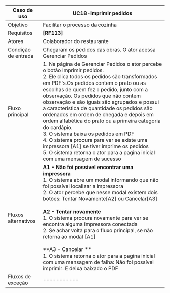 | Caso de uso         | UC18-Imprimir pedidos                                                                                                                                                                                                                                                                                                                                                                                                                                                                                                                                                                                                                                                                      |
| ------------------- | ------------------------------------------------------------------------------------------------------------------------------------------------------------------------------------------------------------------------------------------------------------------------------------------------------------------------------------------------------------------------------------------------------------------------------------------------------------------------------------------------------------------------------------------------------------------------------------------------------------------------------------------------------------------------------------- |
| Objetivo            | Facilitar o processo da cozinha                                                                                                                                                                                                                                                                                                                                                                                                                                                                                                                                                                                                                                                       |
| Requisitos          | **[RF113]**                                                                                                                                                                                                                                                                                                                                                                                                                                                                                                                                                                                                                                                                           |
| Atores              | Colaborador do restaurante                                                                                                                                                                                                                                                                                                                                                                                                                                                                                                                                                                                                                                                            |
| Condição de entrada | Chegaram os pedidos das obras. O ator acessa Gerenciar Pedidos                                                                                                                                                                                                                                                                                                                                                                                                                                                                                                                                                                                                                        |
| Fluxo principal     | 1. Na página de Gerenciar Pedidos o ator percebe o botão Imprimir pedidos.<br>2. Ele clica todos os pedidos são transformados em PDF's.Os pedidos contem o prato ou as escolhas de quem fez o pedido, junto com a observação. Os pedidos que não contem observação e são iguais são agrupados e possui a característica de quantidade os pedidos são ordenados em ordem de chegada e depois em ordem alfabética do prato ou a primeira categoria do cardápio.<br>3. O sistema baixa os pedidos em PDF<br>4. O sistema procura para ver se existe uma impressora [A1] se tiver imprime os pedidos<br>5. O sistema retorna o ator para a pagina inicial com uma mensagem de sucesso<br> |
| Fluxos alternativos | **A1 - Não foi possível encontrar uma impressora**<br>1. O sistema abre um modal informando que não foi possível localizar a impressora <br>2. O ator percebe que nesse modal existem dois botões: Tentar Novamente[A2] ou Cancelar[A3]<br><br>**A2 - Tentar novamente**<br>1. O sistema procura novamente para ver se encontra alguma impressora conectada<br>2. Se achar volta para o fluxo principal, se não retorna ao modal [A1]<br><br>**A3 - Cancelar **<br>1. O sistema retorna o ator para a pagina inicial com uma mensagem de falha: Não foi possível imprimir. E deixa baixado o PDF                                                                                      |
| Fluxos de exceção   | -----------                                                                                                                                                                                                                                                                                                                                                                                                                                                                                                                                                                                                                                                                           |

